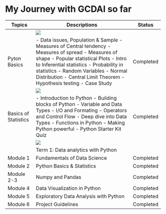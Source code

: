 # My Journey with GCDAI so far

| Topics  | Descriptions  | Status  |
| ------------ | ------------ | ------------ |
||![](https://www.bytelion.com/wp-content/uploads/2015/12/python-banner.png)||
| Pyton Basics  |  - Data issues, Population & Sample - Measures of Central tendency - Measures of spread - Measures of shape - Popular statistical Plots - Intro to Inferential statistics - Probability in statistics - Random Variables - Normal Distribution - Central Limit Theorem - Hypothesis testing - Case Study |  Completed |
||![](https://media.koganpage.com/media/project_kp/image/mrs_e_statstraining_kp-web.jpg)||
| Basics of Statistics  |  - Introduction to Python - Building blocks of Python - Variable and Data Types - I/O and Formating - Operators and Control Flow - Deep dive into Data Types - Functions in Python - Making Python powerful - Python Starter Kit Quiz | Completed  |
||![](https://miro.medium.com/max/2560/1*Ptv1_9wX9O2Rm2IBklyufw.png)||
||Term 1: Data analytics with Python|||
|Module 1|Fundamentals of Data Science|Completed|
|Module 2|Python Basics & Statistics|Completed|
|Module 2-3|Numpy and Pandas|Completed|
|Module 4|Data Visualization in Python|Completed|
|Module 5|Exploratory Data Analysis with Python|Completed|
|Module 6|Project Guidelines|Completed|




